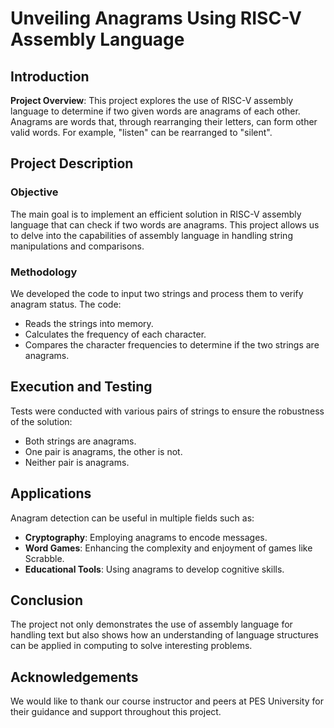 # Unveiling Anagrams Using RISC-V Assembly Language

## Introduction

**Project Overview**: This project explores the use of RISC-V assembly language to determine if two given words are anagrams of each other. Anagrams are words that, through rearranging their letters, can form other valid words. For example, "listen" can be rearranged to "silent".

## Project Description

### Objective

The main goal is to implement an efficient solution in RISC-V assembly language that can check if two words are anagrams. This project allows us to delve into the capabilities of assembly language in handling string manipulations and comparisons.

### Methodology

We developed the code to input two strings and process them to verify anagram status. The code:
- Reads the strings into memory.
- Calculates the frequency of each character.
- Compares the character frequencies to determine if the two strings are anagrams.

## Execution and Testing

Tests were conducted with various pairs of strings to ensure the robustness of the solution:
- Both strings are anagrams.
- One pair is anagrams, the other is not.
- Neither pair is anagrams.

## Applications

Anagram detection can be useful in multiple fields such as:
- **Cryptography**: Employing anagrams to encode messages.
- **Word Games**: Enhancing the complexity and enjoyment of games like Scrabble.
- **Educational Tools**: Using anagrams to develop cognitive skills.

## Conclusion

The project not only demonstrates the use of assembly language for handling text but also shows how an understanding of language structures can be applied in computing to solve interesting problems.

## Acknowledgements

We would like to thank our course instructor and peers at PES University for their guidance and support throughout this project.
